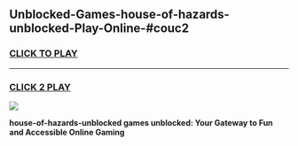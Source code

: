 
## Unblocked-Games-house-of-hazards-unblocked-Play-Online-#couc2
<h3>
<a href="https://premium.freeplayer.one?title=house-of-hazards-unblocked&ref=27F">CLICK TO PLAY</a></h3>
<hr>

<h3>
<a href="https://premium.freeplayer.one?title=house-of-hazards-unblocked&ref=27F">CLICK 2 PLAY</a>
  
</h3>

<a href="https://premium.freeplayer.one?title=house-of-hazards-unblocked&ref=27F"><img src="https://clearcache.store/games.png"></a>


**house-of-hazards-unblocked games unblocked: Your Gateway to Fun and Accessible Online Gaming**
